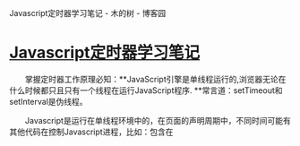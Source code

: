 Javascript定时器学习笔记 - 木的树 - 博客园

# [Javascript定时器学习笔记](https://www.cnblogs.com/dojo-lzz/p/4606448.html)

　　掌握定时器工作原理必知：**JavaScript引擎是单线程运行的,浏览器无论在什么时候都只且只有一个线程在运行JavaScript程序. **常言道：setTimeout和setInterval是伪线程。

　　Javascript是运行在单线程环境中的，在页面的声明周期中，不同时间可能有其他代码在控制Javascript进程，比如：包含在<script>元素中的代码、dom元素的事件处理程序、Ajax的回调函数。定时器仅仅是在未来的某个时刻将代码添加到**代码队列**中，执行时机是不能保证的。代码队列按照先进先出的原则在主进程空闲后将队列中的代码交给主线程运行。

　　![282345313771406.png](https://gitee.com/hjb2722404/tuchuang/raw/master/img/20210108143940.png)

　　在不同时间段内Javascript主进程处于不同状态，开始时执行页面中<script>元素内的代码，初始加载完成后，主进程进入空闲状态，这时候有dom元素产生click事件，事件处理代码被添加到代码队列中，代码队列发现Javascript主进程处于空闲状态，立即将队列中的第一个元素交给主进程执行。上图便是这一个过程的时间线。

　　**在Javascript中没有任何代码是立刻执行的，带一旦进程空闲则尽快执行。**例如，当某个按钮被按下时，事件处理函数会被添加到代码队列中。当接收到ajax响应时，回校函数的代码被添加到队列中。**而定时器对队列的工作方式是，当特定的事件过去后将代码加入到队列中。**设定一个150ms后执行的定时器不代表代码会在150ms之后执行，而是指代码会在150ms后加入到代码队列中。等到主进程空闲时并且该元素位于队列首位，其中的代码便会立即执行，看上去好像是在精确的时间点上执行了。实际上队列中的所有代码都要等到主进程空闲之后才能执行，而不管他们是怎额添加到队列中去的。

[![copycode.gif](Javascript定时器学习笔记%20-%20木的树%20-%20博客园.md#)
var ele = document.getElementById('btn');
ele.onclick = function(){
setTimeout(function(){
document.getElementById(message).style.backgroundColor = "red";
}, 255); var start = Date.now(); while(Date.now() - start < 300) {};
}
[![copycode.gif](Javascript定时器学习笔记%20-%20木的树%20-%20博客园.md#)

　　以上示例中，定时器在255ms事被插入到代码队列中，但Javascript主线程有300ms处于运行状态，那么定时器代码至少要在定时器设置之后的300ms后才会被执行。以下时间线代表了上面代码的执行过程。

![290009158615917.png](https://gitee.com/hjb2722404/tuchuang/raw/master/img/20210108143944.png)

　　**重复定时器setInterval**

　　为了确保定时器代码插入到队列总的最小间隔为指定时间。当使用setInterval()时，仅当没有该定时器的任何其他**代码实例**时，才能将定时器代码添加到代码队列中。假设没有这条原则，setInterval()创建的定时器确保了定时器代码能够规则的插入队列中。那么问题来了，假设Javascript主进程的运行时间非常长，那么setInterval的代码被多次添加到了代码队列中，等到主进程空闲时，定时器代码便会连续执行多次而之间不会有任何停顿。

　　但是这条规则同样也带来了两个问题：
1. 某些间隔会被跳过
2. 多个定时器的代码执行之间的间隔可能会比预期的小
[![copycode.gif](Javascript定时器学习笔记%20-%20木的树%20-%20博客园.md#)
var ele = document.getElementById('btn');
ele.onclick = function(){
setInterval(function(){

　　　　console.log('run interval'); var start = Date.now(); while(Date.now() - start < 350) {};

}, 200); var start = Date.now(); while(Date.now() - start < 300) {};
}
[![copycode.gif](Javascript定时器学习笔记%20-%20木的树%20-%20博客园.md#)

　　以上代码中，click事件处理程序中通过setInterval设置了一个200ms的时间间隔的重复定时器。从以上代码可以看出事件处理程序花了300ms多的时间完成，而定时器代码也花了300ms的时间，这个时候就会出现跳过间隔且连续两次运行定时器代码的情况。请看下图：

　　![290032396898473.png](https://gitee.com/hjb2722404/tuchuang/raw/master/img/20210108143949.png)

　　上图中，第一个定时器在205ms出添加到队列中的，但是直到过了300ms才能够执行。当执行定时器代码时，在405ms时有一个定时器代码实例被添加到等待队列中。在605ms处第一个定时器代码仍然在运行，同时在代码队列中已经有了另一个定时器的代码实例。所以在这个时间点上的定时器代码不会被添加到队列中。结果在205ms处添加的定时器代码执行完毕后，405ms处添加的定时器代码会立即执行。

　　所以在使用setInterval做动画时要注意两个问题：
1. 不能使用固定步长作为做动画，一定要使用百分比: 开始值 + (目标值 - 开始值) * （Date.now() - 开始时间）/ 时间区间
2. 如果主进程运行时间过长，会出现跳帧的现象
　　为了避免setInterval的两个缺点，可以使用链式setTimeout（）：
setTimeout(function(){ //其他处理 setTimeout(arguments.callee, interval);
}, interval);

 　　以上文章内容主要来自《Javascript高级程序设计》

您可以考虑给树发个小额微信红包以资鼓励![412020-20171216224224593-1205430224.png](../_resources/2576ceb0735879bac0f5b1897e31138d.png)

标签: [javascript](http://www.cnblogs.com/dojo-lzz/tag/javascript/)

 [好文要顶](Javascript定时器学习笔记%20-%20木的树%20-%20博客园.md#)  [关注我](Javascript定时器学习笔记%20-%20木的树%20-%20博客园.md#)  [收藏该文](Javascript定时器学习笔记%20-%20木的树%20-%20博客园.md#)  [![icon_weibo_24.png](Javascript定时器学习笔记%20-%20木的树%20-%20博客园.md#)  [![wechat.png](Javascript定时器学习笔记%20-%20木的树%20-%20博客园.md#)

 [![20160315154755.png](../_resources/6a44ce6a661231aa402d7d613a437796.jpg)](http://home.cnblogs.com/u/dojo-lzz/)

 [木的树](http://home.cnblogs.com/u/dojo-lzz/)
 [关注 - 7](http://home.cnblogs.com/u/dojo-lzz/followees)
 [粉丝 - 752](http://home.cnblogs.com/u/dojo-lzz/followers)

 [+加关注](Javascript定时器学习笔记%20-%20木的树%20-%20博客园.md#)

[«](http://www.cnblogs.com/dojo-lzz/p/4591446.html) 上一篇：[Web性能优化：What? Why? How?](http://www.cnblogs.com/dojo-lzz/p/4591446.html)

[»](http://www.cnblogs.com/dojo-lzz/p/4621627.html) 下一篇：[CSS：谈谈栅格布局](http://www.cnblogs.com/dojo-lzz/p/4621627.html)

posted @ 2015-06-29 00:44  [木的树](http://www.cnblogs.com/dojo-lzz/) 阅读(2058) 评论(9) [编辑](https://i.cnblogs.com/EditPosts.aspx?postid=4606448)  [收藏](http://www.cnblogs.com/dojo-lzz/p/4606448.html#)
